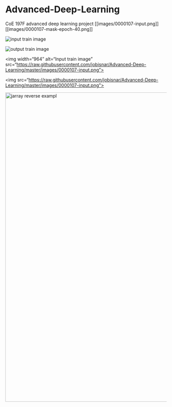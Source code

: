 # Advanced-Deep-Learning
CoE 197F advanced deep learning project
[[images/0000107-input.png]]
[[images/0000107-mask-epoch-40.png]]

![input train image](https://github.com/jobisnar/Advanced-Deep-Learning/tree/master/images/0000107-input.png?raw=true)

![output train image](https://github.com/jobisnar/Advanced-Deep-Learning/tree/master/images/0000107-mask-epoch-40.png?raw=true)

<img width=“964” alt=“Input train image” src=“https://raw.githubusercontent.com/jobisnar/Advanced-Deep-Learning/master/images/0000107-input.png”>

<img src=“https://raw.githubusercontent.com/jobisnar/Advanced-Deep-Learning/master/images/0000107-input.png">

<img width="964" alt="jarray reverse exampl" src="https://github.com/jaimehernan95/arrayReview-java/blob/master/images/arrayReverse.png">
